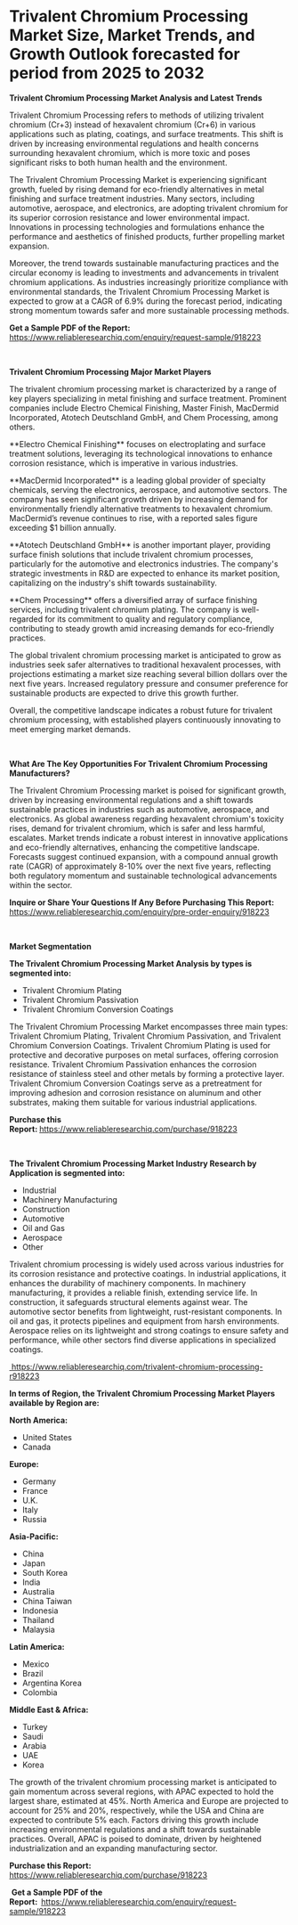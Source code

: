<p><h1>Trivalent Chromium Processing Market Size, Market Trends, and Growth Outlook forecasted for period from 2025 to 2032</h1></p><p><strong>Trivalent Chromium Processing Market Analysis and Latest Trends</strong></p>
<p><p>Trivalent Chromium Processing refers to methods of utilizing trivalent chromium (Cr+3) instead of hexavalent chromium (Cr+6) in various applications such as plating, coatings, and surface treatments. This shift is driven by increasing environmental regulations and health concerns surrounding hexavalent chromium, which is more toxic and poses significant risks to both human health and the environment.</p><p>The Trivalent Chromium Processing Market is experiencing significant growth, fueled by rising demand for eco-friendly alternatives in metal finishing and surface treatment industries. Many sectors, including automotive, aerospace, and electronics, are adopting trivalent chromium for its superior corrosion resistance and lower environmental impact. Innovations in processing technologies and formulations enhance the performance and aesthetics of finished products, further propelling market expansion.</p><p>Moreover, the trend towards sustainable manufacturing practices and the circular economy is leading to investments and advancements in trivalent chromium applications. As industries increasingly prioritize compliance with environmental standards, the Trivalent Chromium Processing Market is expected to grow at a CAGR of 6.9% during the forecast period, indicating strong momentum towards safer and more sustainable processing methods.</p></p>
<p><strong>Get a Sample PDF of the Report:&nbsp;</strong> <a href="https://www.reliableresearchiq.com/enquiry/request-sample/918223?utm_campaign=2799&utm_medium=2&utm_source=Github&utm_content=ia&utm_term=18042025&utm_id=trivalent-chromium-processing">https://www.reliableresearchiq.com/enquiry/request-sample/918223</a></p>
<p>&nbsp;</p>
<p><strong>Trivalent Chromium Processing Major Market Players</strong></p>
<p><p>The trivalent chromium processing market is characterized by a range of key players specializing in metal finishing and surface treatment. Prominent companies include Electro Chemical Finishing, Master Finish, MacDermid Incorporated, Atotech Deutschland GmbH, and Chem Processing, among others. </p><p>**Electro Chemical Finishing** focuses on electroplating and surface treatment solutions, leveraging its technological innovations to enhance corrosion resistance, which is imperative in various industries.</p><p>**MacDermid Incorporated** is a leading global provider of specialty chemicals, serving the electronics, aerospace, and automotive sectors. The company has seen significant growth driven by increasing demand for environmentally friendly alternative treatments to hexavalent chromium. MacDermid’s revenue continues to rise, with a reported sales figure exceeding $1 billion annually.</p><p>**Atotech Deutschland GmbH** is another important player, providing surface finish solutions that include trivalent chromium processes, particularly for the automotive and electronics industries. The company's strategic investments in R&D are expected to enhance its market position, capitalizing on the industry's shift towards sustainability.</p><p>**Chem Processing** offers a diversified array of surface finishing services, including trivalent chromium plating. The company is well-regarded for its commitment to quality and regulatory compliance, contributing to steady growth amid increasing demands for eco-friendly practices.</p><p>The global trivalent chromium processing market is anticipated to grow as industries seek safer alternatives to traditional hexavalent processes, with projections estimating a market size reaching several billion dollars over the next five years. Increased regulatory pressure and consumer preference for sustainable products are expected to drive this growth further.</p><p>Overall, the competitive landscape indicates a robust future for trivalent chromium processing, with established players continuously innovating to meet emerging market demands.</p></p>
<p>&nbsp;</p>
<p><strong>What Are The Key Opportunities For Trivalent Chromium Processing Manufacturers?</strong></p>
<p><p>The Trivalent Chromium Processing market is poised for significant growth, driven by increasing environmental regulations and a shift towards sustainable practices in industries such as automotive, aerospace, and electronics. As global awareness regarding hexavalent chromium's toxicity rises, demand for trivalent chromium, which is safer and less harmful, escalates. Market trends indicate a robust interest in innovative applications and eco-friendly alternatives, enhancing the competitive landscape. Forecasts suggest continued expansion, with a compound annual growth rate (CAGR) of approximately 8-10% over the next five years, reflecting both regulatory momentum and sustainable technological advancements within the sector.</p></p>
<p><strong>Inquire or Share Your Questions If Any Before Purchasing This Report:</strong> <a href="https://www.reliableresearchiq.com/enquiry/pre-order-enquiry/918223?utm_campaign=2799&utm_medium=2&utm_source=Github&utm_content=ia&utm_term=18042025&utm_id=trivalent-chromium-processing">https://www.reliableresearchiq.com/enquiry/pre-order-enquiry/918223</a></p>
<p>&nbsp;</p>
<p><strong>Market Segmentation</strong></p>
<p><strong>The Trivalent Chromium Processing Market Analysis by types is segmented into:</strong></p>
<p><ul><li>Trivalent Chromium Plating</li><li>Trivalent Chromium Passivation</li><li>Trivalent Chromium Conversion Coatings</li></ul></p>
<p><p>The Trivalent Chromium Processing Market encompasses three main types: Trivalent Chromium Plating, Trivalent Chromium Passivation, and Trivalent Chromium Conversion Coatings. Trivalent Chromium Plating is used for protective and decorative purposes on metal surfaces, offering corrosion resistance. Trivalent Chromium Passivation enhances the corrosion resistance of stainless steel and other metals by forming a protective layer. Trivalent Chromium Conversion Coatings serve as a pretreatment for improving adhesion and corrosion resistance on aluminum and other substrates, making them suitable for various industrial applications.</p></p>
<p><strong>Purchase this Report:&nbsp;</strong><a href="https://www.reliableresearchiq.com/purchase/918223?utm_campaign=2799&utm_medium=2&utm_source=Github&utm_content=ia&utm_term=18042025&utm_id=trivalent-chromium-processing">https://www.reliableresearchiq.com/purchase/918223</a></p>
<p>&nbsp;</p>
<p><strong>The Trivalent Chromium Processing Market Industry Research by Application is segmented into:</strong></p>
<p><ul><li>Industrial</li><li>Machinery Manufacturing</li><li>Construction</li><li>Automotive</li><li>Oil and Gas</li><li>Aerospace</li><li>Other</li></ul></p>
<p><p>Trivalent chromium processing is widely used across various industries for its corrosion resistance and protective coatings. In industrial applications, it enhances the durability of machinery components. In machinery manufacturing, it provides a reliable finish, extending service life. In construction, it safeguards structural elements against wear. The automotive sector benefits from lightweight, rust-resistant components. In oil and gas, it protects pipelines and equipment from harsh environments. Aerospace relies on its lightweight and strong coatings to ensure safety and performance, while other sectors find diverse applications in specialized coatings.</p></p>
<p><a href="https://www.reliableresearchiq.com/trivalent-chromium-processing-r918223?utm_campaign=2799&utm_medium=2&utm_source=Github&utm_content=ia&utm_term=18042025&utm_id=trivalent-chromium-processing">&nbsp;https://www.reliableresearchiq.com/trivalent-chromium-processing-r918223</a></p>
<p><strong>In terms of Region, the Trivalent Chromium Processing Market Players available by Region are:</strong></p>
<p>
    <p> <strong> North America: </strong>
        <ul>
            <li>United States</li>
            <li>Canada</li>
        </ul>
        </p> 
    <p> <strong> Europe: </strong>
        <ul>
            <li>Germany</li>
            <li>France</li>
            <li>U.K.</li>
            <li>Italy</li>
            <li>Russia</li>
        </ul>
        </p> 
    <p> <strong> Asia-Pacific: </strong>
        <ul>
            <li>China</li>
            <li>Japan</li>
            <li>South Korea</li>
            <li>India</li>
            <li>Australia</li>
            <li>China Taiwan</li>
            <li>Indonesia</li>
            <li>Thailand</li>
            <li>Malaysia</li>
        </ul>
        </p> 
    <p> <strong> Latin America: </strong>
        <ul>
            <li>Mexico</li>
            <li>Brazil</li>
            <li>Argentina Korea</li>
            <li>Colombia</li>
        </ul>
        </p> 
    <p> <strong> Middle East & Africa: </strong>
        <ul>
            <li>Turkey</li>
            <li>Saudi</li>
            <li>Arabia</li>
            <li>UAE</li>
            <li>Korea</li>
        </ul>
    </p>
    </p>
<p><p>The growth of the trivalent chromium processing market is anticipated to gain momentum across several regions, with APAC expected to hold the largest share, estimated at 45%. North America and Europe are projected to account for 25% and 20%, respectively, while the USA and China are expected to contribute 5% each. Factors driving this growth include increasing environmental regulations and a shift towards sustainable practices. Overall, APAC is poised to dominate, driven by heightened industrialization and an expanding manufacturing sector.</p></p>
<p><strong>Purchase this Report: </strong><a href="https://www.reliableresearchiq.com/purchase/918223?utm_campaign=2799&utm_medium=2&utm_source=Github&utm_content=ia&utm_term=18042025&utm_id=trivalent-chromium-processing">https://www.reliableresearchiq.com/purchase/918223</a></p>
<p>&nbsp;<strong>Get a Sample PDF of the Report:&nbsp;&nbsp;</strong><a href="https://www.reliableresearchiq.com/enquiry/request-sample/918223?utm_campaign=2799&utm_medium=2&utm_source=Github&utm_content=ia&utm_term=18042025&utm_id=trivalent-chromium-processing">https://www.reliableresearchiq.com/enquiry/request-sample/918223</a></p>
<p><strong></strong></p>
<p><p></p><p></p><p></p></p>